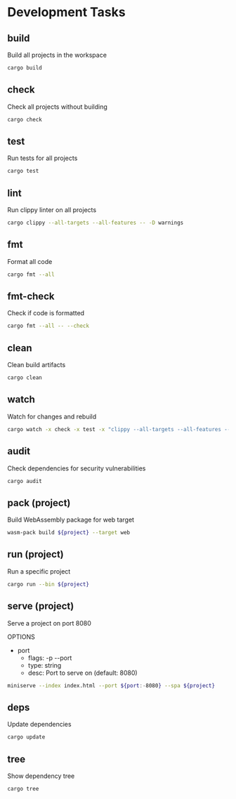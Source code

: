 # Development Tasks

## build

Build all projects in the workspace

```bash
cargo build
```

## check

Check all projects without building

```bash
cargo check
```

## test

Run tests for all projects

```bash
cargo test
```

## lint

Run clippy linter on all projects

```bash
cargo clippy --all-targets --all-features -- -D warnings
```

## fmt

Format all code

```bash
cargo fmt --all
```

## fmt-check

Check if code is formatted

```bash
cargo fmt --all -- --check
```

## clean

Clean build artifacts

```bash
cargo clean
```

## watch

Watch for changes and rebuild

```bash
cargo watch -x check -x test -x "clippy --all-targets --all-features -- -D warnings"
```

## audit

Check dependencies for security vulnerabilities

```bash
cargo audit
```

## pack (project)

Build WebAssembly package for web target

```bash
wasm-pack build ${project} --target web
```

## run (project)

Run a specific project

```bash
cargo run --bin ${project}
```

## serve (project)

Serve a project on port 8080

OPTIONS

- port
  - flags: -p --port
  - type: string
  - desc: Port to serve on (default: 8080)

```bash
miniserve --index index.html --port ${port:-8080} --spa ${project}
```

## deps

Update dependencies

```bash
cargo update
```

## tree

Show dependency tree

```bash
cargo tree
```
